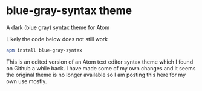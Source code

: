 # blue-gray-syntax theme

A dark (blue gray) syntax theme for Atom

Likely the code below does not still work
```bash
apm install blue-gray-syntax
```
This is an edited version of an Atom text editor syntax theme which I found on Github a while back. I have made some of my own changes and it seems the original theme is no longer available so I am posting this here for my own use mostly.

